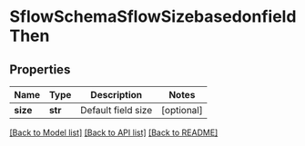 # SflowSchemaSflowSizebasedonfieldThen

## Properties
Name | Type | Description | Notes
------------ | ------------- | ------------- | -------------
**size** | **str** | Default field size | [optional] 

[[Back to Model list]](../README.md#documentation-for-models) [[Back to API list]](../README.md#documentation-for-api-endpoints) [[Back to README]](../README.md)


